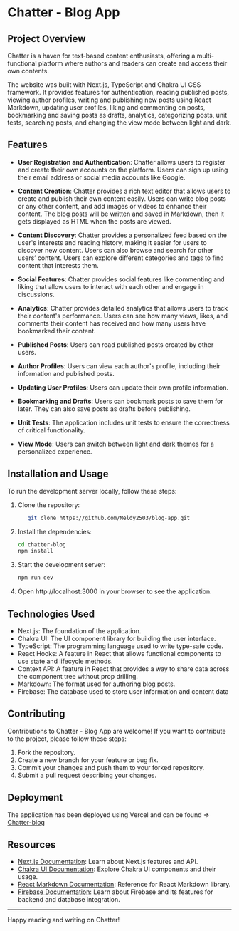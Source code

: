# Chatter - Blog App

## Project Overview

Chatter is a haven for text-based content enthusiasts, offering a multi-functional platform where authors and readers can create and access their own contents.

The website was built with Next.js, TypeScript and Chakra UI CSS framework. It provides features for authentication, reading published posts, viewing author profiles, writing and publishing new posts using React Markdown, updating user profiles, liking and commenting on posts, bookmarking and saving posts as drafts, analytics, categorizing posts, unit tests, searching posts, and changing the view mode between light and dark.

## Features

- **User Registration and Authentication**: Chatter allows users to register and create their own accounts on the platform. Users can sign up using their email address or social media accounts like Google.

- **Content Creation**: Chatter provides a rich text editor that allows users to create and publish their own content easily. Users can write blog posts or any other content, and add images or videos to enhance their content. The blog posts will be written and saved in Markdown, then it gets displayed as HTML when the posts are viewed.

- **Content Discovery**: Chatter provides a personalized feed based on the user's interests and reading history, making it easier for users to discover new content. Users can also browse and search for other users’ content. Users can explore different categories and tags to find content that interests them.

- **Social Features**: Chatter provides social features like commenting and liking that allow users to interact with each other and engage in discussions.

- **Analytics**: Chatter provides detailed analytics that allows users to track their content's performance. Users can see how many views, likes, and comments their content has received and how many users have bookmarked their content.

- **Published Posts**: Users can read published posts created by other users.

- **Author Profiles**: Users can view each author's profile, including their information and published posts.

- **Updating User Profiles**: Users can update their own profile information.

- **Bookmarking and Drafts**: Users can bookmark posts to save them for later. They can also save posts as drafts before publishing.

- **Unit Tests**: The application includes unit tests to ensure the correctness of critical functionality.

- **View Mode**: Users can switch between light and dark themes for a personalized experience.

## Installation and Usage

To run the development server locally, follow these steps:

1. Clone the repository:

   ```bash
      git clone https://github.com/Meldy2503/blog-app.git
   ```

2. Install the dependencies:

   ```bash
   cd chatter-blog
   npm install
   ```

3. Start the development server:

   ```bash
   npm run dev
   ```

4. Open http://localhost:3000 in your browser to see the application.

## Technologies Used

- Next.js: The foundation of the application.
- Chakra UI: The UI component library for building the user interface.
- TypeScript: The programming language used to write type-safe code.
- React Hooks: A feature in React that allows functional components to use state and lifecycle methods.
- Context API: A feature in React that provides a way to share data across the component tree without prop drilling.
- Markdown: The format used for authoring blog posts.
- Firebase: The database used to store user information and content data

## Contributing

Contributions to Chatter - Blog App are welcome! If you want to contribute to the project, please follow these steps:

1. Fork the repository.
2. Create a new branch for your feature or bug fix.
3. Commit your changes and push them to your forked repository.
4. Submit a pull request describing your changes.

## Deployment

The application has been deployed using Vercel and can be found => [Chatter-blog](https://blog-app-two-psi.vercel.app)

## Resources

- [Next.js Documentation](https://nextjs.org/docs): Learn about Next.js features and API.
- [Chakra UI Documentation](https://chakra-ui.com/docs): Explore Chakra UI components and their usage.
- [React Markdown Documentation](https://www.npmjs.com/package/react-markdown): Reference for React Markdown library.
- [Firebase Documentation](https://firebase.google.com/docs): Learn about Firebase and its features for backend and database integration.

---

Happy reading and writing on Chatter!

```


```
